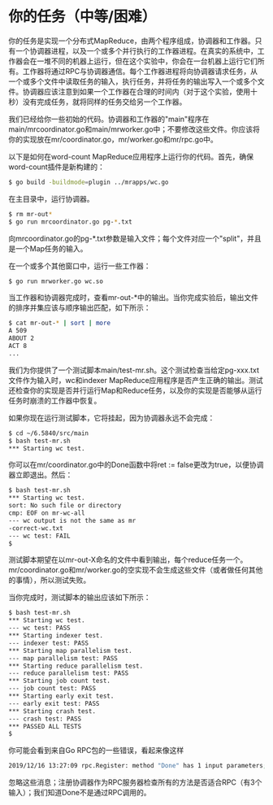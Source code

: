# 你的任务（中等/困难）

你的任务是实现一个分布式MapReduce，由两个程序组成，协调器和工作器。只有一个协调器进程，以及一个或多个并行执行的工作器进程。在真实的系统中，工作器会在一堆不同的机器上运行，但在这个实验中，你会在一台机器上运行它们所有。工作器将通过RPC与协调器通信。每个工作器进程将向协调器请求任务，从一个或多个文件中读取任务的输入，执行任务，并将任务的输出写入一个或多个文件。协调器应该注意到如果一个工作器在合理的时间内（对于这个实验，使用十秒）没有完成任务，就将同样的任务交给另一个工作器。

我们已经给你一些初始的代码。协调器和工作器的"main"程序在main/mrcoordinator.go和main/mrworker.go中；不要修改这些文件。你应该将你的实现放在mr/coordinator.go，mr/worker.go和mr/rpc.go中。

以下是如何在word-count MapReduce应用程序上运行你的代码。首先，确保word-count插件是新构建的：

```bash
$ go build -buildmode=plugin ../mrapps/wc.go
```

在主目录中，运行协调器。

```bash
$ rm mr-out*
$ go run mrcoordinator.go pg-*.txt
```

向mrcoordinator.go的pg-*.txt参数是输入文件；每个文件对应一个"split"，并且是一个Map任务的输入。

在一个或多个其他窗口中，运行一些工作器：

```bash
$ go run mrworker.go wc.so
```

当工作器和协调器完成时，查看mr-out-*中的输出。当你完成实验后，输出文件的排序并集应该与顺序输出匹配，如下所示：

```bash
$ cat mr-out-* | sort | more
A 509
ABOUT 2
ACT 8
...
```

我们为你提供了一个测试脚本main/test-mr.sh。这个测试检查当给定pg-xxx.txt文件作为输入时，wc和indexer MapReduce应用程序是否产生正确的输出。测试还检查你的实现是否并行运行Map和Reduce任务，以及你的实现是否能够从运行任务时崩溃的工作器中恢复。

如果你现在运行测试脚本，它将挂起，因为协调器永远不会完成：

```bash
$ cd ~/6.5840/src/main
$ bash test-mr.sh
*** Starting wc test.
```

你可以在mr/coordinator.go中的Done函数中将ret := false更改为true，以便协调器立即退出。然后：

```bash
$ bash test-mr.sh
*** Starting wc test.
sort: No such file or directory
cmp: EOF on mr-wc-all
--- wc output is not the same as mr
-correct-wc.txt
--- wc test: FAIL
$
```

测试脚本期望在以mr-out-X命名的文件中看到输出，每个reduce任务一个。mr/coordinator.go和mr/worker.go的空实现不会生成这些文件（或者做任何其他的事情），所以测试失败。

当你完成时，测试脚本的输出应该如下所示：

```bash
$ bash test-mr.sh
*** Starting wc test.
--- wc test: PASS
*** Starting indexer test.
--- indexer test: PASS
*** Starting map parallelism test.
--- map parallelism test: PASS
*** Starting reduce parallelism test.
--- reduce parallelism test: PASS
*** Starting job count test.
--- job count test: PASS
*** Starting early exit test.
--- early exit test: PASS
*** Starting crash test.
--- crash test: PASS
*** PASSED ALL TESTS
$
```

你可能会看到来自Go RPC包的一些错误，看起来像这样

```bash
2019/12/16 13:27:09 rpc.Register: method "Done" has 1 input parameters; needs exactly three
```

忽略这些消息；注册协调器作为RPC服务器检查所有的方法是否适合RPC（有3个输入）；我们知道Done不是通过RPC调用的。